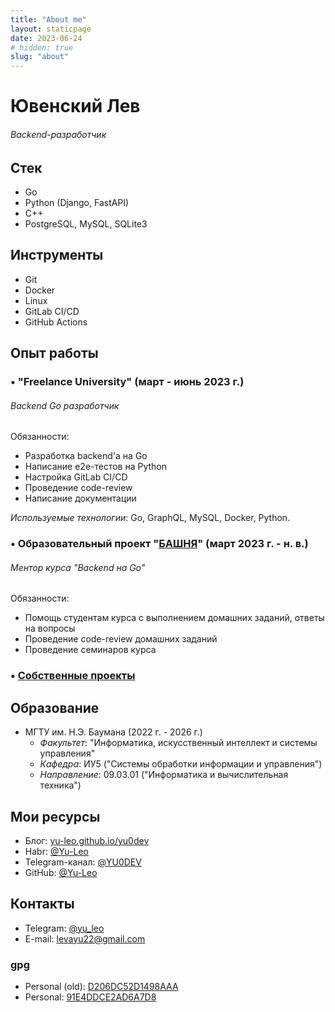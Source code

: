 ```yaml
---
title: "About me"
layout: staticpage
date: 2023-06-24
# hidden: true
slug: "about"
---
```


# Ювенский Лев

###### Backend-разработчик

## Стек

- Go
- Python (Django, FastAPI)
- C++
- PostgreSQL, MySQL, SQLite3

## Инструменты

- Git
- Docker
- Linux
- GitLab CI/CD
- GitHub Actions

## Опыт работы

### • "Freelance University" (март - июнь 2023 г.)

###### Backend Go разработчик

Обязанности:

- Разработка backend'а на Go
- Написание e2e-тестов на Python
- Настройка GitLab CI/CD
- Проведение code-review
- Написание документации

*Используемые технологии*: Go, GraphQL, MySQL, Docker, Python.

### • Образовательный проект "[БАШНЯ](https://t.me/bashnya_education)" (март 2023 г. - н. в.)

###### Ментор курса "Backend на Go"

Обязанности: 

- Помощь студентам курса с выполнением домашних заданий, ответы на вопросы
- Проведение code-review домашних заданий
- Проведение семинаров курса

### • [Собственные проекты](https://github.com/Yu-Leo/Yu-Leo/blob/main/PROJECTS_RU.md)

## Образование

- МГТУ им. Н.Э. Баумана (2022 г. - 2026 г.) 
    - *Факультет*: "Информатика, искусственный интеллект и системы управления"
    - *Кафедра*: ИУ5 ("Системы обработки информации и управления")
    - *Направление*: 09.03.01 ("Информатика и вычислительная техника")

## Мои ресурсы

- Блог: [yu-leo.github.io/yu0dev](https://yu-leo.github.io/yu0dev/)
- Habr: [@Yu-Leo](https://habr.com/ru/users/Yu-Leo/)
- Telegram-канал: [@YU0DEV](https://t.me/YU0DEV)
- GitHub: [@Yu-Leo](https://github.com/Yu-Leo)

## Контакты

- Telegram: [@yu_leo](https://t.me/yu_leo)
- E-mail: levayu22@gmail.com

### gpg

- Personal (old): [D206DC52D1498AAA](https://github.com/Yu-Leo/Yu-Leo/blob/main/gpg-personal-old.gpg)
- Personal: [91E4DDCE2AD6A7D8](https://github.com/Yu-Leo/Yu-Leo/blob/main/gpg-personal.gpg)
